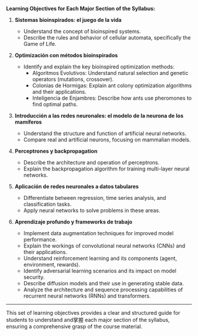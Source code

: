 **Learning Objectives for Each Major Section of the Syllabus:**

1. **Sistemas bioinspirados: el juego de la vida**
   - Understand the concept of bioinspired systems.
   - Describe the rules and behavior of cellular automata, specifically the Game of Life.

2. **Optimización con métodos bioinspirados**
   - Identify and explain the key bioinspired optimization methods:
     * Algoritmos Evolutivos: Understand natural selection and genetic operators (mutations, crossover).
     * Colonias de Hormigas: Explain ant colony optimization algorithms and their applications.
     * Inteligencia de Enjambres: Describe how ants use pheromones to find optimal paths.

3. **Introducción a las redes neuronales: el modelo de la neurona de los mamíferos**
   - Understand the structure and function of artificial neural networks.
   - Compare real and artificial neurons, focusing on mammalian models.

4. **Perceptrones y backpropagation**
   - Describe the architecture and operation of perceptrons.
   - Explain the backpropagation algorithm for training multi-layer neural networks.

5. **Aplicación de redes neuronales a datos tabulares**
   - Differentiate between regression, time series analysis, and classification tasks.
   - Apply neural networks to solve problems in these areas.

6. **Aprendizaje profundo y frameworks de trabajo**
   - Implement data augmentation techniques for improved model performance.
   - Explain the workings of convolutional neural networks (CNNs) and their applications.
   - Understand reinforcement learning and its components (agent, environment, rewards).
   - Identify adversarial learning scenarios and its impact on model security.
   - Describe diffusion models and their use in generating stable data.
   - Analyze the architecture and sequence processing capabilities of recurrent neural networks (RNNs) and transformers.

---

This set of learning objectives provides a clear and structured guide for students to understand and掌握 each major section of the syllabus, ensuring a comprehensive grasp of the course material.